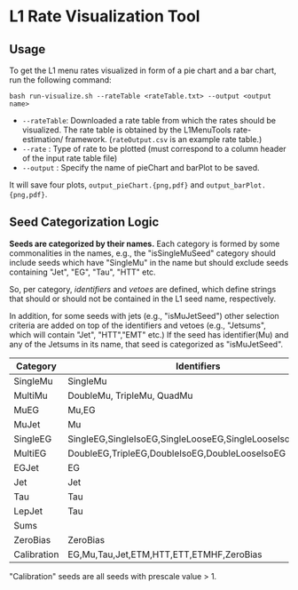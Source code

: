 # L1 Rate Visualization Tool

## Usage
To get the L1 menu rates visualized in form of a pie chart and a bar chart, run the following command:
```
bash run-visualize.sh --rateTable <rateTable.txt> --output <output name>

```
* `--rateTable`: Downloaded a rate table from which the rates should be visualized.
  The rate table is obtained by the L1MenuTools rate-estimation/ framework.
  (`rateOutput.csv` is an example rate table.)
* `--rate`     : Type of rate to be plotted (must correspond to a column header of the
  input rate table file)
* `--output`   : Specify the name of pieChart and barPlot to be saved.

It will save four plots, `output_pieChart.{png,pdf}` and `output_barPlot.{png,pdf}`.


## Seed Categorization Logic
**Seeds are categorized by their names.** Each category is formed by some commonalities in the names, e.g., the "isSingleMuSeed" category should include seeds which have "SingleMu" in the name but should exclude seeds containing "Jet", "EG", "Tau", "HTT" etc.

So, per category, *identifiers* and *vetoes* are defined, which define strings that should or should not be contained in the L1 seed name, respectively.

In addition, for some seeds with jets (e.g., "isMuJetSeed") other selection criteria are added on top of the identifiers and vetoes (e.g., "Jetsums", which will contain "Jet", "HTT","EMT" etc.)
If the seed has identifier(Mu) and any of the Jetsums in its name, that seed is categorized as "isMuJetSeed". 

Category | Identifiers | Vetoes | Additional requirements |
---|---|---|---|
SingleMu | SingleMu | Jet,EG,Tau,ETM,HTT,ETT,ETMHF,ZeroBias | |
MultiMu | DoubleMu, TripleMu, QuadMu |Jet,EG,Tau,ETM,HTT,ETT,ETMHF,ZeroBias | |
MuEG | Mu,EG | Jet,Tau,ETM,HTT,ETT,ETMHF,ZeroBias | |
MuJet | Mu | EG,Tau,ZeroBias| Jet,ETM,HTT,ETMHF|
SingleEG| SingleEG,SingleIsoEG,SingleLooseEG,SingleLooseIsoEG,IsoEG| Jet,Mu,Tau,ETM,HTT,ETT,ETMHF,ZeroBias,Double| |
MultiEG| DoubleEG,TripleEG,DoubleIsoEG,DoubleLooseIsoEG| Jet,Mu,Tau,ETM,HTT,ETT,ETMHF,ZeroBias,Double| |
EGJet| EG| Mu,Tau,ZeroBias| Jet,ETM,HTT,ETT,ETMHF|
Jet| Jet| EG,Mu,Tau,ETM,HTT,ETT,ETMHF,ZeroBias| |
Tau| Tau| EG,Mu,Jet,ETM,HTT,ETT,ETMHF,ZeroBias| |
LepJet| Tau| ZeroBias| EG,Mu,Jet,ETM,HTT,ETT,ETMHF|
Sums| | EG,Mu,Tau,ZeroBias| ETM,HTT,ETT,ETMHF|
ZeroBias| ZeroBias| EG,Mu,Tau,Jet,ETM,HTT,ETT,ETMHF| |
Calibration| EG,Mu,Tau,Jet,ETM,HTT,ETT,ETMHF,ZeroBias| | |

"Calibration" seeds are all seeds with prescale value > 1.
